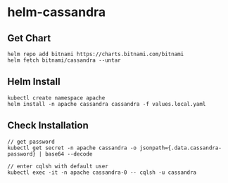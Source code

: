 # helm-cassandra

## Get Chart

```
helm repo add bitnami https://charts.bitnami.com/bitnami
helm fetch bitnami/cassandra --untar
```

## Helm Install

```
kubectl create namespace apache
helm install -n apache cassandra cassandra -f values.local.yaml
```

## Check Installation

```
// get password
kubectl get secret -n apache cassandra -o jsonpath={.data.cassandra-password} | base64 --decode

// enter cqlsh with default user
kubectl exec -it -n apache cassandra-0 -- cqlsh -u cassandra
```
